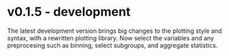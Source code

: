 # v0.1.5 - development
The latest development version brings big changes to the plotting style and syntax, with a rewritten plotting library. Now select the variables and any preprocesing such as binning, select subgroups, and aggregate statistics.

